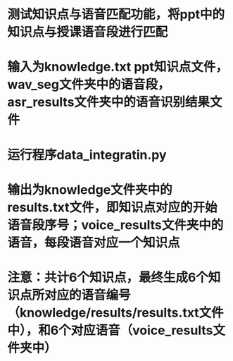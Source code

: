 # 测试知识点与语音匹配功能，将ppt中的知识点与授课语音段进行匹配

# 输入为knowledge.txt ppt知识点文件，wav_seg文件夹中的语音段，asr_results文件夹中的语音识别结果文件

# 运行程序data_integratin.py

# 输出为knowledge文件夹中的results.txt文件，即知识点对应的开始语音段序号；voice_results文件夹中的语音，每段语音对应一个知识点

# 注意：共计6个知识点，最终生成6个知识点所对应的语音编号（knowledge/results/results.txt文件中），和6个对应语音（voice_results文件夹中）

